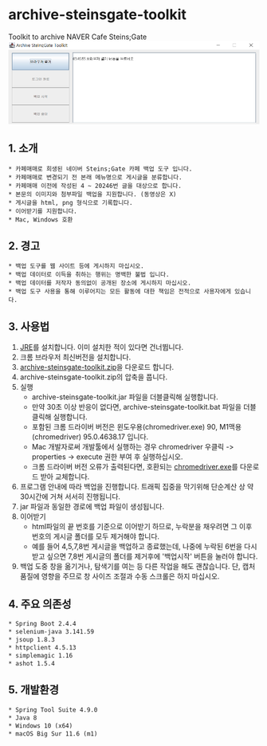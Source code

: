 # archive-steinsgate-toolkit
Toolkit to archive NAVER Cafe Steins;Gate
![실행화면](./20210427.png)

## 1. 소개
	* 카페매매로 희생된 네이버 Steins;Gate 카페 백업 도구 입니다.
	* 카페매매로 변경되기 전 본래 메뉴명으로 게시글을 분류합니다.
	* 카페매매 이전에 작성된 4 ~ 20246번 글을 대상으로 합니다.
	* 본문의 이미지와 첨부파일 백업을 지원합니다. (동영상은 X)
	* 게시글을 html, png 형식으로 기록합니다.
	* 이어받기를 지원합니다.
	* Mac, Windows 호환
	
## 2. 경고
	* 백업 도구를 웹 사이트 등에 게시하지 마십시오.
	* 백업 데이터로 이득을 취하는 행위는 명백한 불법 입니다.
	* 백업 데이터를 저작자 동의없이 공개된 장소에 게시하지 마십시오.
	* 백업 도구 사용을 통해 이루어지는 모든 활동에 대한 책임은 전적으로 사용자에게 있습니다.

## 3. 사용법
1. [JRE](https://java.com/ko/download/ie_manual.jsp?locale=ko)를 설치합니다. 이미 설치한 적이 있다면 건너뜁니다.
2. 크롬 브라우저 최신버전을 설치합니다.
3. [archive-steinsgate-toolkit.zip](https://github.com/lifth-rasir/archive-steinsgate-toolkit/releases)을 다운로드 합니다.
4. archive-steinsgate-toolkit.zip의 압축을 풉니다.
5. 실행
	* archive-steinsgate-toolkit.jar 파일을 더블클릭해 실행합니다.
	* 만약 30초 이상 반응이 없다면, archive-steinsgate-toolkit.bat 파일을 더블클릭해 실행합니다.
	* 포함된 크롬 드라이버 버전은 윈도우용(chromedriver.exe) 90, M1맥용(chromedriver) 95.0.4638.17 입니다.
	* Mac 개발자로써 개발툴에서 실행하는 경우 chromedriver 우클릭 -> properties -> execute 권한 부여 후 실행하십시오.
	* 크롬 드라이버 버전 오류가 출력된다면, 호환되는 [chromedriver.exe](https://chromedriver.chromium.org/downloads)를 다운로드 받아 교체합니다.
6. 프로그램 안내에 따라 백업을 진행합니다. 트래픽 집중을 막기위해 단순계산 상 약 30시간에 거쳐 서서히 진행됩니다.
7. jar 파일과 동일한 경로에 백업 파일이 생성됩니다.
8. 이어받기
	* html파일의 끝 번호를 기준으로 이어받기 하므로, 누락분을 채우려면 그 이후 번호의 게시글 폴더를 모두 제거해야 합니다.
	* 예를 들어 4,5,7,8번 게시글을 백업하고 종료했는데, 나중에 누락된 6번을 다시 받고 싶으면 7,8번 게시글의 폴더를 제거후에 '백업시작' 버튼을 눌러야 합니다.
9. 백업 도중 창을 옮기거나, 탐색기를 여는 등 다른 작업을 해도 괜찮습니다. 단, 캡처품질에 영향을 주므로 창 사이즈 조절과 수동 스크롤은 하지 마십시오.

## 4. 주요 의존성
	* Spring Boot 2.4.4
	* selenium-java 3.141.59
	* jsoup 1.8.3
	* httpclient 4.5.13
	* simplemagic 1.16
	* ashot 1.5.4

## 5. 개발환경
	* Spring Tool Suite 4.9.0
	* Java 8
	* Windows 10 (x64)
	* macOS Big Sur 11.6 (m1)